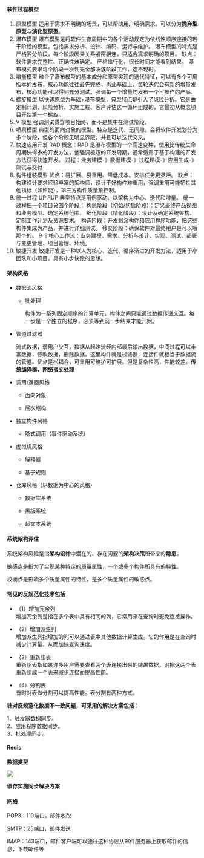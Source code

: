 #### 软件过程模型
1. 原型模型
   适用于需求不明确的场景，可以帮助用户明确需求。可以分为**抛弃型原型**与**演化型原型**。
2. 瀑布模型
   瀑布模型是将软件生存周期中的各个活动规定为依线性顺序连接的若干阶段的模型，包括需求分析、设计、编码、运行与维护。
   瀑布模型的特点是严格区分阶段，每个阶段因果关系紧密相连，只适合需求明确的项目。
   缺点：软件需求完整性、正确性难确定。
   严格串行化，很长时间才能看到结果。
   瀑布模式要求每个阶段一次性完全解决该阶段工作，这不现时。
3. 增量模型
   融合了瀑布模型的基本成分和原型实现的迭代特征，可以有多个可用版本的发布，核心功能往往最先完成，再此基础上，每轮迭代会有新的增量发布，核心功能可以得到充分测试。强调每一个增量均发布一个可操作的产品。
4. 螺旋模型
   以快速原型为基础+瀑布模型，典型特点是引入了风险分析。它是由定制计划、风险分析、实施工程、客户评估这一循环组成的，它最初从概念项目开始第一个螺旋。
5. V 模型
   强调测试贯穿项目始终，而不是集中在测试阶段。
6. 喷泉模型
   典型的面向对象的模型。特点是迭代、无间隙。会将软件开发划分为多个阶段，但各个阶段无明显界限，并且可以迭代交叉。
7. 快速应用开发 RAD
   概念：RAD 是瀑布模型的一个高速变种，使用比传统生命周期快得多的开发方法，他强调极短的开发周期，通常适用于基于构建的开发方法获得快速开发。
   过程：业务建模-》数据建模-》过程建模-》应用生成-》测试与交付
8. 构件组装模型
   优点：易扩展、易重用、降低成本、安排任务更灵活。
   缺点：构建设计要求经验丰富的架构师，设计不好构件难重用，强调重用可能牺牲其他指标（如性能），第三方构件质量难控制。
9. 统一过程 UP RUP
   典型特点是用例驱动、以架构为中心、迭代和增量。
   统一过程把一个项目分四个阶段：
   构思阶段（初始/初启阶段）：定义最终产品视图和业务模型、确定系统范围。
   细化阶段（精化阶段）：设计及确定系统架构、定制工作计划及资源要求。
   构造阶段：开发剩余构件和应用程序功能，把这些构件集成为产品，并进行详细测试。
   移交阶段：确保软件对最终用户是可以哦那个的。
   9 个核心工作流：业务建模、需求、分析与设计、实现、测试、部署与变更管理、项目管理、环境。
10. 敏捷开发
    敏捷开发是一种以人为核心、迭代、循序渐进的开发方法，适用于小团队和小项目，具有小步快跑的思想。
#### 架构风格

- 数据流风格
  
  - 批处理
    
    构件为一系列固定顺序的计算单元，构件之间只能通过数据传递交互。每一步是一个独立的程序，必须等到前一步结束才能开始。
    
- 管道过滤器
  
  流式数据，弱用户交互，数据从起始流经内部最后输出数据，中间过程可以丰富数据，修改数据，删除数据。这里构件就是过滤器，连接件就相当于数据流的管道。优点是松耦合，可重用可维护可扩展。但是复杂性高，性能较差。**传统编译器，网络报文处理**
  
- 调用/返回风格
  
  - 面向对象
    
  - 层次结构
    
- 独立构件风格
  
  - 隐式调用（事件驱动系统）
- 虚拟机风格
  
  - 解释器
    
  - 基于规则
    
- 仓库风格（以数据为中心的风格）
  
  - 数据库系统
    
  - 黑板系统
    
  - 超文本系统

#### 系统架构评估

系统架构风险是指**架构设计**中潜在的、存在问题的**架构决策**所带来的**隐患**。

敏感点是指为了实现某种特定的质量属性，一个或多个构件所具有的特性。

权衡点是影响多个质量属性的特性，是多个质量属性的敏感点。

#### 常见的反规范化技术包括

- （1）增加冗余列  
  增加冗余列是指在多个表中具有相同的列，它常用来在查询时避免连接操作。
  
- （2）增加派生列  
  增加派生列指增加的列可以通过表中其他数据计算生成。它的作用是在查询时减少计算量，从而加快查询速度。
  
- （3）重新组表  
  重新组表指如果许多用户需要查看两个表连接出来的结果数据，则把这两个表重新组成一个表来减少连接而提高性能。
  
- （4）分割表  
  有时对表做分割可以提高性能。表分割有两种方式。
  

**针对反规范化数据不一致问题，可采用的解决方案包括：** 

1、触发器数据同步。  
2、应用程序数据同步。  
3、批处理同步。

#### Redis

**数据类型**

![](https://img.kuaiwenyun.com/images/shiti/2023-03/942/uXzLFKQUH6.png)

**缓存实施同步解决方案**

#### 网络

POP3：110端口，邮件收取

SMTP：25端口，邮件发送

IMAP：143端口，邮件客户端可以通过这种协议从邮件服务器上获取邮件的信息，下载邮件等

